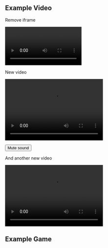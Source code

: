 ## Example Video

Remove iframe

<video autoplay loop width="250">

    <source src="Video/Test.webm"
            type="video/webm">

    <source src="Video/Test.mp4"
            type="video/mp4">

    Sorry, your browser doesn't support embedded videos.
</video>

New video

<video id="myVideo" src="Video/TestWithSound.mp4" width="320" height="200" autoplay loop preload></video>

<button onclick="toggleMute()" type="button">Mute sound</button>

<script>
function toggleMute() { 
    var vid = document.getElementById("myVideo");
    vid.muted = !vid.muted;
}
</script>

And another new video

<video src="Test.mp4" width="320" height="200" autoplay loop preload></video>

## Example Game
